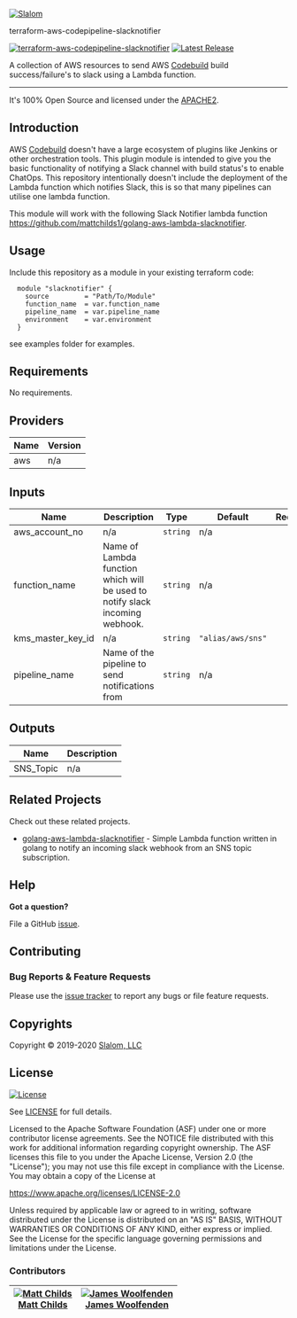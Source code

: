 [![Slalom][logo]](https://slalom.com)

terraform-aws-codepipeline-slacknotifier

 [![terraform-aws-codepipeline-slacknotifier](https://github.com/slalom-consulting-ltd/terraform-aws-codepipeline-slacknotifier/workflows/Verify%20and%20Bump/badge.svg?branch=master)](https://github.com/slalom-consulting-ltd/terraform-aws-codepipeline-slacknotifier)
 [![Latest Release](https://img.shields.io/github/release/slalom-consulting-ltd/terraform-aws-codepipeline-slacknotifier.svg)](https://github.com/slalom-consulting-ltd/terraform-aws-codepipeline-slacknotifier/releases/latest)

A collection of AWS resources to send AWS [Codebuild](https://aws.amazon.com/codebuild/) build success/failure's to slack using a Lambda function.

---

It's 100% Open Source and licensed under the [APACHE2](LICENSE).

## Introduction

AWS [Codebuild](https://aws.amazon.com/codebuild/) doesn't have a large ecosystem of plugins like Jenkins or other orchestration tools. This plugin module is intended to give you the basic functionality of notifying a Slack channel with build status's to enable ChatOps.
This repository intentionally doesn't include the deployment of the Lambda function which notifies Slack, this is so that many pipelines can utilise one lambda function.

This module will work with the following Slack Notifier lambda function <https://github.com/mattchilds1/golang-aws-lambda-slacknotifier>.

## Usage

Include this repository as a module in your existing terraform code:

```hcl
  module "slacknotifier" {
    source         = "Path/To/Module"
    function_name  = var.function_name
    pipeline_name  = var.pipeline_name
    environment    = var.environment
  }
```

 see examples folder for examples.
<!-- BEGINNING OF PRE-COMMIT-TERRAFORM DOCS HOOK -->
## Requirements

No requirements.

## Providers

| Name | Version |
|------|---------|
| aws | n/a |

## Inputs

| Name | Description | Type | Default | Required |
|------|-------------|------|---------|:--------:|
| aws\_account\_no | n/a | `string` | n/a | yes |
| function\_name | Name of Lambda function which will be used to notify slack incoming webhook. | `string` | n/a | yes |
| kms\_master\_key\_id | n/a | `string` | `"alias/aws/sns"` | no |
| pipeline\_name | Name of the pipeline to send notifications from | `string` | n/a | yes |

## Outputs

| Name | Description |
|------|-------------|
| SNS\_Topic | n/a |

<!-- END OF PRE-COMMIT-TERRAFORM DOCS HOOK -->
## Related Projects

Check out these related projects.

- [golang-aws-lambda-slacknotifier](https://github.com/mattchilds1/golang-aws-lambda-slacknotifier) - Simple Lambda function written in golang to notify an incoming slack webhook from an SNS topic subscription.

## Help

**Got a question?**

File a GitHub [issue](https://github.com/slalom-consulting-ltd/terraform-aws-codepipeline-slacknotifier/issues).

## Contributing

### Bug Reports & Feature Requests

Please use the [issue tracker](https://github.com/slalom-consulting-ltd/terraform-aws-codepipeline-slacknotifier/issues) to report any bugs or file feature requests.

## Copyrights

Copyright © 2019-2020 [Slalom, LLC](https://slalom.com)

## License

[![License](https://img.shields.io/badge/License-Apache%202.0-blue.svg)](https://opensource.org/licenses/Apache-2.0)

See [LICENSE](LICENSE) for full details.

Licensed to the Apache Software Foundation (ASF) under one
or more contributor license agreements.  See the NOTICE file
distributed with this work for additional information
regarding copyright ownership.  The ASF licenses this file
to you under the Apache License, Version 2.0 (the
"License"); you may not use this file except in compliance
with the License.  You may obtain a copy of the License at

<https://www.apache.org/licenses/LICENSE-2.0>

Unless required by applicable law or agreed to in writing,
software distributed under the License is distributed on an
"AS IS" BASIS, WITHOUT WARRANTIES OR CONDITIONS OF ANY
KIND, either express or implied.  See the License for the
specific language governing permissions and limitations
under the License.

### Contributors

|  [![Matt Childs][mattchilds1_avatar]][mattchilds1_homepage]<br/>[Matt Childs][mattchilds1_homepage] | [![James Woolfenden][jameswoolfenden_avatar]][jameswoolfenden_homepage]<br/>[James Woolfenden][jameswoolfenden_homepage] |
|---|---|

  [mattchilds1_homepage]: https://github.com/mattchilds1
  [mattchilds1_avatar]: https://github.com/mattchilds1.png?size=150
  [jameswoolfenden_homepage]: https://github.com/jameswoolfenden
  [jameswoolfenden_avatar]: https://github.com/jameswoolfenden.png?size=150

[logo]: https://gist.githubusercontent.com/JamesWoolfenden/5c457434351e9fe732ca22b78fdd7d5e/raw/15933294ae2b00f5dba6557d2be88f4b4da21201/slalom-logo.png
[website]: https://slalom.com
[github]: https://github.com/jameswoolfenden
[linkedin]: https://www.linkedin.com/in/jameswoolfenden/
[twitter]: https://twitter.com/JimWoolfenden

[share_twitter]: https://twitter.com/intent/tweet/?text=terraform-aws-codepipeline-slacknotifier&url=https://github.com/slalom-consulting-ltd/terraform-aws-codepipeline-slacknotifier
[share_linkedin]: https://www.linkedin.com/shareArticle?mini=true&title=terraform-aws-codepipeline-slacknotifier&url=https://github.com/slalom-consulting-ltd/terraform-aws-codepipeline-slacknotifier
[share_reddit]: https://reddit.com/submit/?url=https://github.com/slalom-consulting-ltd/terraform-aws-codepipeline-slacknotifier
[share_facebook]: https://facebook.com/sharer/sharer.php?u=https://github.com/slalom-consulting-ltd/terraform-aws-codepipeline-slacknotifier
[share_email]: mailto:?subject=terraform-aws-codepipeline-slacknotifier&body=https://github.com/slalom-consulting-ltd/terraform-aws-codepipeline-slacknotifier

